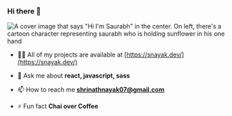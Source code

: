 ### Hi there 👋

![A cover image that says "Hi I'm Saurabh" in the center. On left, there's a cartoon character representing saurabh who is holding sunflower in his one hand](https://media.giphy.com/media/OF0yOAufcWLfi/source.gif)

- 👨‍💻 All of my projects are available at [https://snayak.dev/](https://snayak.dev/)

- 💬 Ask me about **react, javascript, sass**

- 📫 How to reach me **shrinathnayak07@gmail.com**

- ⚡ Fun fact **Chai over Coffee**

<!--
<p align="left">
 <img src="https://konpa.github.io/devicon/devicon.git/icons/react/react-original-wordmark.svg" alt="react" width="50" height="50"/> <img src="https://konpa.github.io/devicon/devicon.git/icons/bootstrap/bootstrap-plain.svg" alt="bootstrap" width="50" height="50"/> <img src="https://konpa.github.io/devicon/devicon.git/icons/css3/css3-original-wordmark.svg" alt="css3" width="20" height="20"/> <img src="https://konpa.github.io/devicon/devicon.git/icons/javascript/javascript-original.svg" alt="javascript" width="20" height="20"/> <img src="https://konpa.github.io/devicon/devicon.git/icons/mongodb/mongodb-original-wordmark.svg" alt="mongodb" width="20" height="20"/> <img src="https://konpa.github.io/devicon/devicon.git/icons/sass/sass-original.svg" alt="sass" width="20" height="20"/> <img src="https://konpa.github.io/devicon/devicon.git/icons/nodejs/nodejs-original-wordmark.svg" alt="nodejs" width="20" height="20"/></p>
<p align="left">
<a href="https://twitter.com/shrinathsnayak" target="blank"><img align="center" src="https://cdn.jsdelivr.net/npm/simple-icons@3.0.1/icons/twitter.svg" alt="shrinathsnayak" height="20" width="20" /></a>
<a href="https://linkedin.com/in/shrinath-nayak" target="blank"><img align="center" src="https://cdn.jsdelivr.net/npm/simple-icons@3.0.1/icons/linkedin.svg" alt="shrinath-nayak" height="20" width="20" /></a>
<a href="https://fb.com/abhi.nayak07" target="blank"><img align="center" src="https://cdn.jsdelivr.net/npm/simple-icons@3.0.1/icons/facebook.svg" alt="abhi.nayak07" height="20" width="20" /></a>
<a href="https://instagram.com/thatskinnnyguy" target="blank"><img align="center" src="https://cdn.jsdelivr.net/npm/simple-icons@3.0.1/icons/instagram.svg" alt="thatskinnnyguy" height="20" width="20" /></a>
</p>


**shrinathnayak07/shrinathnayak07** is a ✨ _special_ ✨ repository because its `README.md` (this file) appears on your GitHub profile.

Here are some ideas to get you started:

- 🔭 I’m currently working on ...
- 🌱 I’m currently learning ...
- 👯 I’m looking to collaborate on ...
- 🤔 I’m looking for help with ...
- 💬 Ask me about ...
- 📫 How to reach me: ...
- 😄 Pronouns: ...
- ⚡ Fun fact: ...

-->
